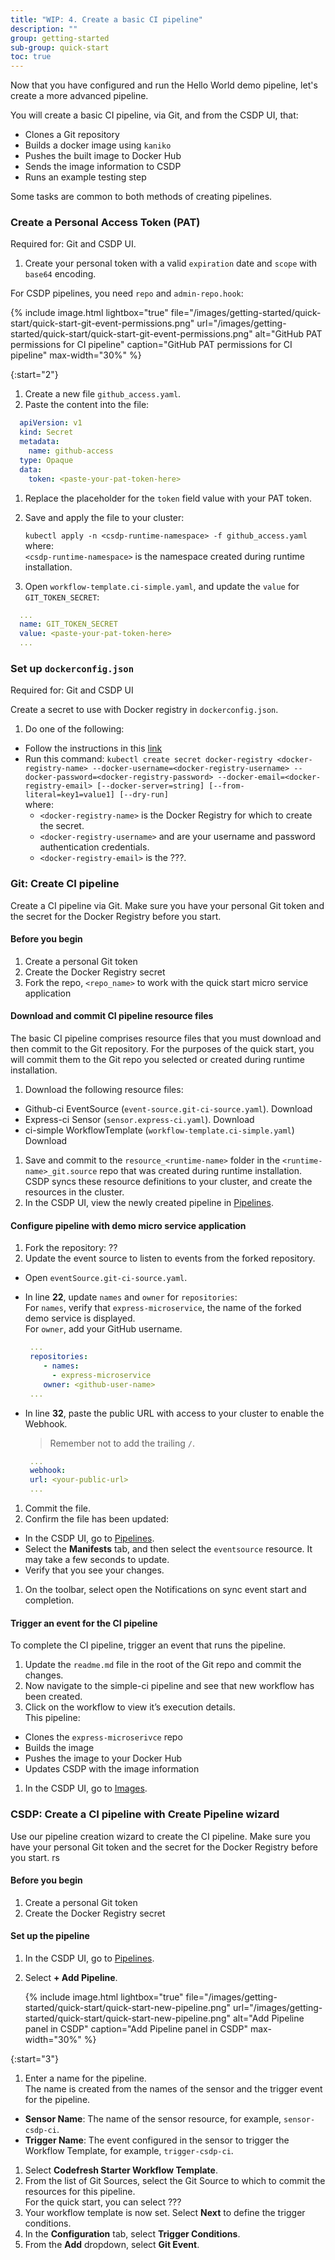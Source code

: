 ```yaml
---
title: "WIP: 4. Create a basic CI pipeline"
description: ""
group: getting-started
sub-group: quick-start
toc: true
---
```


Now that you have configured and run the Hello World demo pipeline, let's create a more advanced pipeline.  

You will create a basic CI pipeline, via Git, and from the CSDP UI, that:  

* Clones a Git repository
* Builds a docker image using `kaniko`
* Pushes the built image to Docker Hub
* Sends the image information to CSDP
* Runs an example testing step

Some tasks are common to both methods of creating pipelines.

### Create a Personal Access Token (PAT)
Required for: Git and CSDP UI.

1. Create your personal token with a valid `expiration` date and `scope` with `base64` encoding.

  For CSDP pipelines, you need `repo` and `admin-repo.hook`:  
  
  {% include 
   image.html 
   lightbox="true" 
   file="/images/getting-started/quick-start/quick-start-git-event-permissions.png" 
   url="/images/getting-started/quick-start/quick-start-git-event-permissions.png" 
   alt="GitHub PAT permissions for CI pipeline" 
   caption="GitHub PAT permissions for CI pipeline"
   max-width="30%" 
   %}  

{:start="2"}
1. Create a new file `github_access.yaml`.
1. Paste the content into the file:
  ```yaml
    apiVersion: v1
    kind: Secret
    metadata:
      name: github-access
    type: Opaque
    data:
      token: <paste-your-pat-token-here> 
  ```
1. Replace the placeholder for the `token` field value with your PAT token.
1. Save and apply the file to your cluster:  

   `kubectl apply -n <csdp-runtime-namespace> -f github_access.yaml`  
    where:  
      `<csdp-runtime-namespace>` is the namespace created during runtime installation.
1. Open `workflow-template.ci-simple.yaml`, and update the `value` for `GIT_TOKEN_SECRET`: 
  ```yaml
    ...
    name: GIT_TOKEN_SECRET
    value: <paste-your-pat-token-here> 
    ...
  ```

### Set up `dockerconfig.json`
Required for: Git and CSDP UI  

Create a secret to use with Docker registry in `dockerconfig.json`.  

1. Do one of the following:
  * Follow the instructions in this [link](​​https://jamesdefabia.github.io/docs/user-guide/kubectl/kubectl_create_secret_docker-registry/)
  * Run this command:
     `kubectl create secret docker-registry <docker-registry-name> --docker-username=<docker-registry-username> --docker-password=<docker-registry-password> --docker-email=<docker-registry-email> [--docker-server=string] [--from-literal=key1=value1] [--dry-run]`  
     where:  
     * `<docker-registry-name>` is the Docker Registry for which to create the secret.
     * `<docker-registry-username>` and <docker-registry-password> are your username and password authentication credentials.
     * `<docker-registry-email>` is the ???.

### Git: Create CI pipeline 
Create a CI pipeline via Git. Make sure you have your personal Git token and the secret for the Docker Registry before you start.  

#### Before you begin
1. Create a personal Git token
1. Create the Docker Registry secret
1. Fork the repo, `<repo_name>` to work with the quick start micro service application

#### Download and commit CI pipeline resource files 
The basic CI pipeline comprises resource files that you must download and then commit to the Git repository. For the purposes of the quick start, you will commit them to the Git repo you selected or created during runtime installation.

1. Download the following resource files:
  * Github-ci EventSource (`event-source.git-ci-source.yaml`). Download 
  * Express-ci Sensor (`sensor.express-ci.yaml`). Download 
  * ci-simple WorkflowTemplate (`workflow-template.ci-simple.yaml`) Download 
1. Save and commit to the `resource_<runtime-name>` folder in the `<runtime-name>_git.source` repo that was created during runtime installation.   
  CSDP syncs these resource definitions to your cluster, and create the resources in the cluster.  
1. In the CSDP UI, view the newly created pipeline in [Pipelines]((https://g.codefresh.io/2.0/pipelines){:target="\_blank"}).

#### Configure pipeline with demo micro service application

1. Fork the repository: ??
2. Update the event source to listen to events from the forked repository.
  * Open `eventSource.git-ci-source.yaml`. 
  * In line **22**, update `names` and `owner` for `repositories`:   
    For `names`, verify that `express-microservice`, the name of the forked demo service is displayed.  
    For `owner`, add your GitHub username.  

    ```yaml
     ...
     repositories:
        - names:
          - express-microservice
        owner: <github-user-name>
     ...
    ```
  * In line **32**, paste the public URL with access to your cluster to enable the Webhook.  

      > Remember not to add the trailing `/`.   

      ```yaml
       ...
       webhook:
       url: <your-public-url>
       ...
    ```
1. Commit the file. 
1. Confirm the file has been updated:
  * In the CSDP UI, go to [Pipelines]((https://g.codefresh.io/2.0/pipelines){:target="\_blank"}). 
  * Select the **Manifests** tab, and then select the `eventsource` resource. It may take a few seconds to update. 
  * Verify that you see your changes.
1. On the toolbar, select open the  Notifications on sync event start and completion.


#### Trigger an event for the CI pipeline
To complete the CI pipeline, trigger an event that runs the pipeline.    

1. Update the `readme.md` file in the root of the Git repo and commit the changes. 
1. Now navigate to the simple-ci pipeline and see that new workflow has been created.
1. Click on the workflow to view it’s execution details.  
  This pipeline:
  * Clones the `express-microserivce` repo
  * Builds the image
  * Pushes the image to your Docker Hub
  * Updates CSDP with the image information
1. In the CSDP UI, go to [Images]((https://g.codefresh.io/2.0/images){:target="\_blank"}).


### CSDP: Create a CI pipeline with Create Pipeline wizard
Use our pipeline creation wizard to create the CI pipeline. Make sure you have your personal Git token and the secret for the Docker Registry before you start. rs 

#### Before you begin
1. Create a personal Git token
1. Create the Docker Registry secret

#### Set up the pipeline
1. In the CSDP UI, go to [Pipelines]((https://g.codefresh.io/2.0/pipelines){:target="\_blank"}).
1. Select **+ Add Pipeline**.

   {% include 
   image.html 
   lightbox="true" 
   file="/images/getting-started/quick-start/quick-start-new-pipeline.png" 
   url="/images/getting-started/quick-start/quick-start-new-pipeline.png" 
   alt="Add Pipeline panel in CSDP" 
   caption="Add Pipeline panel in CSDP"
   max-width="30%" 
   %}  

{:start="3"}
1. Enter a name for the pipeline.  
  The name is created from the names of the sensor and the trigger event for the pipeline.   
  * **Sensor Name**: The name of the sensor resource, for example, `sensor-csdp-ci`.
  * **Trigger Name**: The event configured in the sensor to trigger the Workflow Template, for example, `trigger-csdp-ci`.
1. Select **Codefresh Starter Workflow Template**.
1. From the list of Git Sources, select the Git Source to which to commit the resources for this pipeline.  
  For the quick start, you can select ???
1. Your workflow template is now set. Select **Next** to define the trigger conditions.
1. In the **Configuration** tab, select **Trigger Conditions**. 
1. From the **Add** dropdown, select **Git Event**.



  
